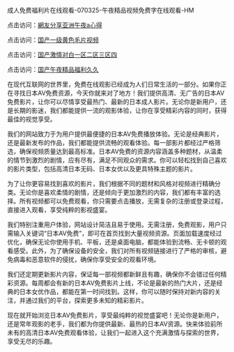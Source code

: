 成人免费福利片在线观看-070325-午夜精品视频免费字在线观看-HM


点击访问：<a href="https://gfd-5xg.pages.dev/">網友分享亚洲午夜a心得</a>

点击访问：<a href="https://rtj-3zo.pages.dev/">国产一级黄色毛片视频</a>

点击访问：<a href="https://vassv.pages.dev/">国产激情对白一区二区三区四</a>

点击访问：<a href="https://https://vassv.pages.dev/">国产午夜精品福利久久</a>


在现代互联网的世界里，免费在线观影已经成为人们日常生活的一部分。如果你正在寻找日本AV免费资源，今天你就来对了地方！我们提供高清、无广告的日本AV免费影片，让你可以尽情享受最热门、最新的日本成人影片。无论你是新用户，还是长期的影迷，我们都能提供一流的观影体验，让你在享受精彩内容的同时，获得最佳的视觉享受。

我们的网站致力于为用户提供最便捷的日本AV免费播放体验。无论是经典影片，还是最新发布的作品，我们都能提供流畅的观看体验。每一部影片都经过严格筛选，确保视频质量达到最高标准。日本AV免费的资源内容涵盖多种题材，从温柔的情节到激烈的剧情，应有尽有，满足不同观众的需求。你可以轻松找到自己喜欢的影片类型，包括高清日本无码、日本女优以及更具特殊主题的影片。

为了让你更容易找到喜欢的影片，我们根据不同的题材和风格对视频进行精确分类。无论你是喜欢柔情的剧情，还是倾向于更加激烈的内容，我们都有丰富的选择。所有视频都可以免费观看，你只需要点击播放，无需复杂的注册或登录过程，直接进入观看，享受纯粹的影视盛宴。

我们特别注重用户体验，网站设计简洁且易于使用。无需注册，免费观影，用户只需输入关键词“日本AV免费”，即可在首页找到大量视频资源。页面加载速度经过优化，确保无论你使用手机、平板，还是桌面电脑，都能体验到流畅、无卡顿的观看感受。此外，为了确保设备的安全，我们对所有视频链接进行了严格的审核，避免病毒和恶意软件的侵扰，确保你享受安全的观看环境。

我们还定期更新影片内容，保证每一部视频都新鲜且有趣，确保你不会错过任何精彩资源。每周都会有新的日本AV免费影片上线，不论是最新的热门大片，还是经典的日本女优作品，都能在第一时间找到。这样，你可以随时保持对新内容的关注，并通过我们的平台，探索更多未知的精彩影片。

现在就开始浏览日本AV免费影片，享受最纯粹的视觉盛宴吧！无论你是新用户，还是常年观影的老手，我们都为你提供最新、最热的日本AV资源。快来体验前所未有的高清日本AV免费观看体验，让我们一起进入这个充满激情与探索的世界，享受无尽的乐趣。

<span style="display:none;">[Canonical link](https://github.com/tm20250703/tm001 ）</span>

